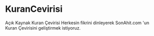 # KuranCevirisi
Açık Kaynak Kuran Çevirisi
Herkesin fikrini dinleyerek SonAhit.com 'un Kuran Çevirisini geliştirmek istiyoruz.
